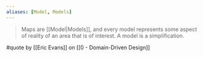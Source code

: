 ```yaml
---
aliases: [Model, Models]
---
```


> Maps are [[Model|Models]], and every model represents some aspect of reality of an area that is of interest. A model is a simplification.

#quote by [[Eric Evans]] on [[0 - Domain-Driven Design]]